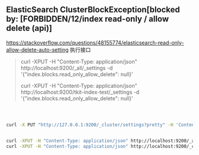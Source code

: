 ## ElasticSearch ClusterBlockException[blocked by: [FORBIDDEN/12/index read-only / allow delete (api)]

https://stackoverflow.com/questions/48155774/elasticsearch-read-only-allow-delete-auto-setting
执行接口
> curl -XPUT -H "Content-Type: application/json" http://localhost:9200/_all/_settings -d '{"index.blocks.read_only_allow_delete": null}'
>
> curl -XPUT -H "Content-Type: application/json" http://localhost:9200/tkit-index-test/_settings -d '{"index.blocks.read_only_allow_delete": null}'



```bash



curl -X PUT "http://127.0.0.1:9200/_cluster/settings?pretty" -H 'Content-Type: application/json' -d' { "transient": { "cluster.routing.allocation.disk.watermark.low": "50gb", "cluster.routing.allocation.disk.watermark.high": "20gb", "cluster.routing.allocation.disk.watermark.flood_stage": "10gb", "cluster.info.update.interval": "1m"}}'


curl -XPUT -H "Content-Type: application/json" http://localhost:9200/_all/_settings -d '{"index.blocks.read_only_allow_delete": null}'
curl -XPUT -H "Content-Type: application/json" http://localhost:9200/_cluster/settings -d '{"transient": { "cluster.routing.allocation.disk.threshold_enabled": false }}'

```